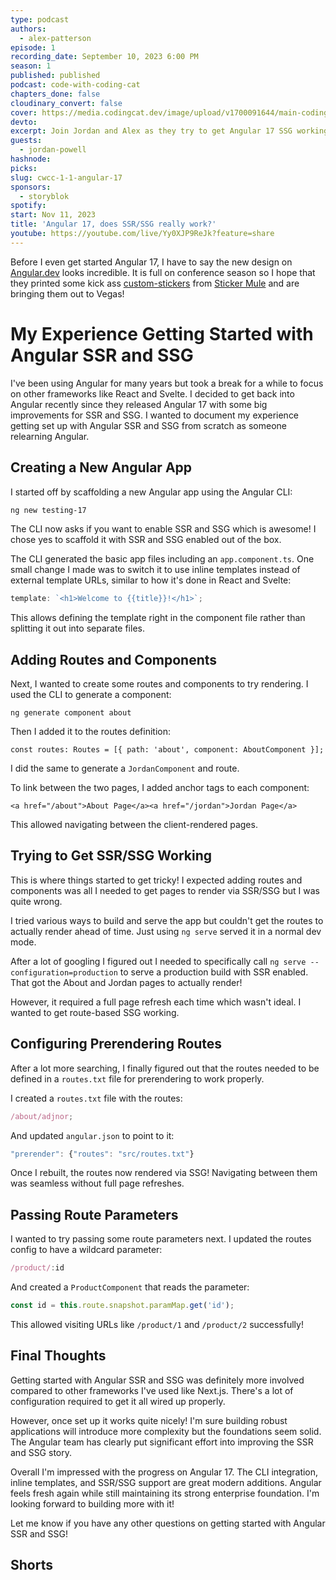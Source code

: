 ```yaml
---
type: podcast
authors:
  - alex-patterson
episode: 1
recording_date: September 10, 2023 6:00 PM
season: 1
published: published
podcast: code-with-coding-cat
chapters_done: false
cloudinary_convert: false
cover: https://media.codingcat.dev/image/upload/v1700091644/main-codingcatdev-photo/1.1.png
devto:
excerpt: Join Jordan and Alex as they try to get Angular 17 SSG working and talk about SSR.
guests:
  - jordan-powell
hashnode:
picks:
slug: cwcc-1-1-angular-17
sponsors:
  - storyblok
spotify:
start: Nov 11, 2023
title: 'Angular 17, does SSR/SSG really work?'
youtube: https://youtube.com/live/Yy0XJP9ReJk?feature=share
---
```


<script lang="ts">
	import Video from '$lib/components/content/Video.svelte'
	import Shorts from '$lib/components/content/Shorts.svelte'
</script>

<Shorts />

Before I even get started Angular 17, I have to say the new design on [Angular.dev](https://angular.dev) looks incredible. It is full on conference season so I hope that they printed some kick ass [custom-stickers](https://www.stickermule.com/custom-stickers) from [Sticker Mule](https://www.stickermule.com/) and are bringing them out to Vegas!

# My Experience Getting Started with Angular SSR and SSG

I've been using Angular for many years but took a break for a while to focus on other frameworks like React and Svelte. I decided to get back into Angular recently since they released Angular 17 with some big improvements for SSR and SSG. I wanted to document my experience getting set up with Angular SSR and SSG from scratch as someone relearning Angular.

## Creating a New Angular App

I started off by scaffolding a new Angular app using the Angular CLI:

```sh
ng new testing-17
```

The CLI now asks if you want to enable SSR and SSG which is awesome! I chose yes to scaffold it with SSR and SSG enabled out of the box.

The CLI generated the basic app files including an `app.component.ts`. One small change I made was to switch it to use inline templates instead of external template URLs, similar to how it's done in React and Svelte:

```ts
template: `<h1>Welcome to {{title}}!</h1>`;
```

This allows defining the template right in the component file rather than splitting it out into separate files.

## Adding Routes and Components

Next, I wanted to create some routes and components to try rendering. I used the CLI to generate a component:

```
ng generate component about
```

Then I added it to the routes definition:

```
const routes: Routes = [{ path: 'about', component: AboutComponent }];
```

I did the same to generate a `JordanComponent` and route.

To link between the two pages, I added anchor tags to each component:

```
<a href="/about">About Page</a><a href="/jordan">Jordan Page</a>
```

This allowed navigating between the client-rendered pages.

## Trying to Get SSR/SSG Working

This is where things started to get tricky! I expected adding routes and components was all I needed to get pages to render via SSR/SSG but I was quite wrong.

I tried various ways to build and serve the app but couldn't get the routes to actually render ahead of time. Just using `ng serve` served it in a normal dev mode.

After a lot of googling I figured out I needed to specifically call `ng serve --configuration=production` to serve a production build with SSR enabled. That got the About and Jordan pages to actually render!

However, it required a full page refresh each time which wasn't ideal. I wanted to get route-based SSG working.

## Configuring Prerendering Routes

After a lot more searching, I finally figured out that the routes needed to be defined in a `routes.txt` file for prerendering to work properly.

I created a `routes.txt` file with the routes:

```ts
/about/adjnor;
```

And updated `angular.json` to point to it:

```ts
"prerender": {"routes": "src/routes.txt"}
```

Once I rebuilt, the routes now rendered via SSG! Navigating between them was seamless without full page refreshes.

## Passing Route Parameters

I wanted to try passing some route parameters next. I updated the routes config to have a wildcard parameter:

```ts
/product/:id
```

And created a `ProductComponent` that reads the parameter:

```ts
const id = this.route.snapshot.paramMap.get('id');
```

This allowed visiting URLs like `/product/1` and `/product/2` successfully!

## Final Thoughts

Getting started with Angular SSR and SSG was definitely more involved compared to other frameworks I've used like Next.js. There's a lot of configuration required to get it all wired up properly.

However, once set up it works quite nicely! I'm sure building robust applications will introduce more complexity but the foundations seem solid. The Angular team has clearly put significant effort into improving the SSR and SSG story.

Overall I'm impressed with the progress on Angular 17. The CLI integration, inline templates, and SSR/SSG support are great modern additions. Angular feels fresh again while still maintaining its strong enterprise foundation. I'm looking forward to building more with it!

Let me know if you have any other questions on getting started with Angular SSR and SSG!

## Shorts
